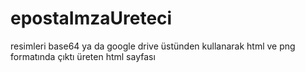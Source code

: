 # epostaImzaUreteci
resimleri base64 ya da google drive üstünden kullanarak html ve png formatında çıktı üreten html sayfası

